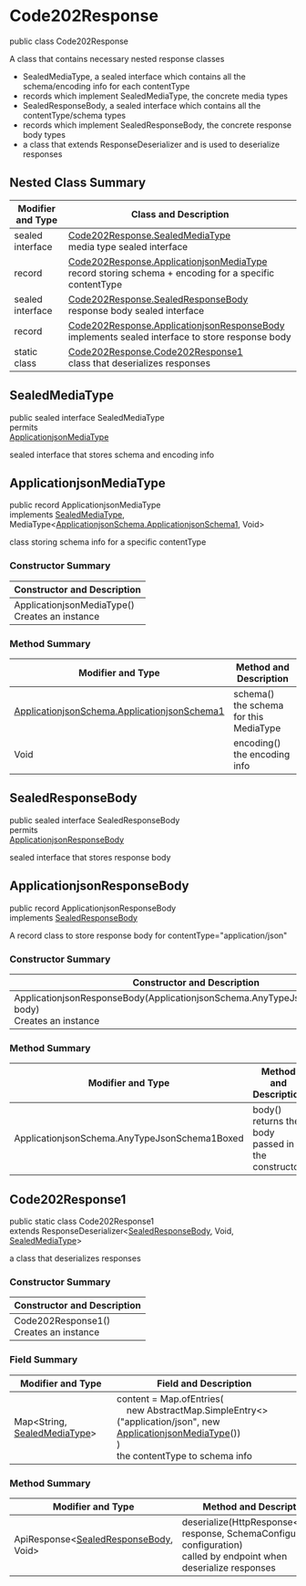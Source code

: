 # Code202Response

public class Code202Response

A class that contains necessary nested response classes
- SealedMediaType, a sealed interface which contains all the schema/encoding info for each contentType
- records which implement SealedMediaType, the concrete media types
- SealedResponseBody, a sealed interface which contains all the contentType/schema types
- records which implement SealedResponseBody, the concrete response body types
- a class that extends ResponseDeserializer and is used to deserialize responses

## Nested Class Summary
| Modifier and Type | Class and Description |
| ----------------- | --------------------- |
| sealed interface | [Code202Response.SealedMediaType](#sealedmediatype)<br>media type sealed interface |
| record | [Code202Response.ApplicationjsonMediaType](#applicationjsonmediatype)<br>record storing schema + encoding for a specific contentType |
| sealed interface | [Code202Response.SealedResponseBody](#sealedresponsebody)<br>response body sealed interface |
| record | [Code202Response.ApplicationjsonResponseBody](#applicationjsonresponsebody)<br>implements sealed interface to store response body |
| static class | [Code202Response.Code202Response1](#code202response1)<br>class that deserializes responses |

## SealedMediaType
public sealed interface SealedMediaType<br>
permits<br>
[ApplicationjsonMediaType](#applicationjsonmediatype)

sealed interface that stores schema and encoding info

## ApplicationjsonMediaType
public record ApplicationjsonMediaType<br>
implements [SealedMediaType](#sealedmediatype), MediaType<[ApplicationjsonSchema.ApplicationjsonSchema1](../../../../../paths/fakemultipleresponsebodies/get/responses/code202response/content/applicationjson/ApplicationjsonSchema.md#applicationjsonschema1), Void>

class storing schema info for a specific contentType

### Constructor Summary
| Constructor and Description |
| --------------------------- |
| ApplicationjsonMediaType()<br>Creates an instance |

### Method Summary
| Modifier and Type | Method and Description |
| ----------------- | ---------------------- |
| [ApplicationjsonSchema.ApplicationjsonSchema1](../../../../../paths/fakemultipleresponsebodies/get/responses/code202response/content/applicationjson/ApplicationjsonSchema.md#applicationjsonschema1) | schema()<br>the schema for this MediaType |
| Void | encoding()<br>the encoding info |

## SealedResponseBody
public sealed interface SealedResponseBody<br>
permits<br>
[ApplicationjsonResponseBody](#applicationjsonresponsebody)

sealed interface that stores response body

## ApplicationjsonResponseBody
public record ApplicationjsonResponseBody<br>
implements [SealedResponseBody](#sealedresponsebody)

A record class to store response body for contentType="application/json"

### Constructor Summary
| Constructor and Description |
| --------------------------- |
| ApplicationjsonResponseBody(ApplicationjsonSchema.AnyTypeJsonSchema1Boxed body)<br>Creates an instance |

### Method Summary
| Modifier and Type | Method and Description |
| ----------------- | ---------------------- |
| ApplicationjsonSchema.AnyTypeJsonSchema1Boxed | body()<br>returns the body passed in in the constructor |

## Code202Response1
public static class Code202Response1<br>
extends ResponseDeserializer<[SealedResponseBody](#sealedresponsebody), Void, [SealedMediaType](#sealedmediatype)>

a class that deserializes responses

### Constructor Summary
| Constructor and Description |
| --------------------------- |
| Code202Response1()<br>Creates an instance |

### Field Summary
| Modifier and Type | Field and Description |
| ----------------- | --------------------- |
| Map<String, [SealedMediaType](#sealedmediatype)> | content =  Map.ofEntries(<br>&nbsp;&nbsp;&nbsp;&nbsp;new AbstractMap.SimpleEntry<>("application/json", new [ApplicationjsonMediaType](#applicationjsonmediatype)())<br>)<br>the contentType to schema info |

### Method Summary
| Modifier and Type | Method and Description |
| ----------------- | ---------------------- |
| ApiResponse<[SealedResponseBody](#sealedresponsebody), Void> | deserialize(HttpResponse<byte[]> response, SchemaConfiguration configuration)<br>called by endpoint when deserialize responses |
